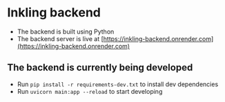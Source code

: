 # Inkling backend

- The backend is built using Python
- The backend server is live at [https://inkling-backend.onrender.com](https://inkling-backend.onrender.com)

## The backend is currently being developed

- Run `pip install -r requirements-dev.txt` to install dev dependencies
- Run `uvicorn main:app --reload` to start developing
